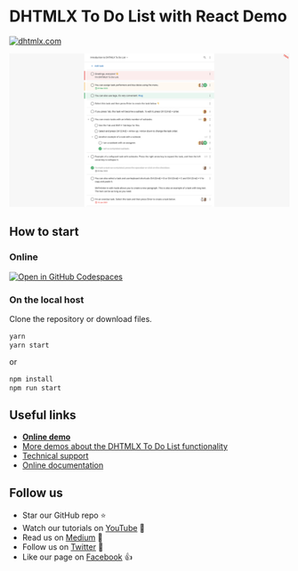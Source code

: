 # DHTMLX To Do List with React Demo

[![dhtmlx.com](https://img.shields.io/badge/made%20by-DHTMLX-blue)](https://dhtmlx.com/)

![DHTMLX To Do List with React Demo](to-do-list.png)

## How to start

### Online

[![Open in GitHub Codespaces](https://github.com/codespaces/badge.svg)](https://codespaces.new/DHTMLX/react-todolist-demo) 

### On the local host 

Clone the repository or download files.

```
yarn
yarn start
```

or

```
npm install
npm run start
```

## Useful links

- **[Online demo](https://replit.com/@dhtmlx/dhtmlx-to-do-list-with-react)**
- [More demos about the DHTMLX To Do List functionality](https://snippet.dhtmlx.com/3vwlbwee?tag=todolist)
- [Technical support](https://forum.dhtmlx.com/c/todo)
- [Online  documentation](https://docs.dhtmlx.com/todolist/)

## Follow us

- Star our GitHub repo :star:
- Watch our tutorials on [YouTube](https://www.youtube.com/user/dhtmlx/videos) :eyes:
- Read us on [Medium](https://dhtmlx.medium.com) :newspaper:
- Follow us on [Twitter](https://twitter.com/dhtmlx) :feet:
- Like our page on [Facebook](https://www.facebook.com/dhtmlx/) :thumbsup:
